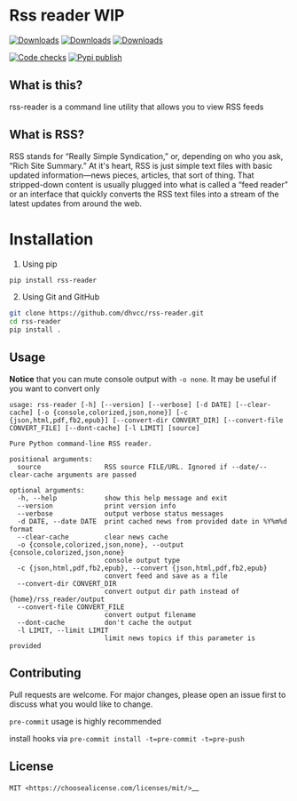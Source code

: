 # Rss reader WIP

[![Downloads](https://pepy.tech/badge/rss-reader)](https://pepy.tech/project/rss-reader)
[![Downloads](https://pepy.tech/badge/rss-reader/month)](https://pepy.tech/project/rss-reader/month)
[![Downloads](https://pepy.tech/badge/rss-reader/week)](https://pepy.tech/project/rss-reader/week)

[![Code checks](https://github.com/dhvcc/rss-reader/workflows/Code%20checks/badge.svg)](https://github.com/dhvcc/rss-reader/actions?query=workflow%3A%22Code+checks%22)
[![Pypi publish](https://github.com/dhvcc/rss-reader/workflows/Pypi%20publish/badge.svg)](https://github.com/dhvcc/rss-reader/actions?query=workflow%3A%22Pypi+publish%22)

## What is this?

rss-reader is a command line utility that allows you to view RSS feeds

## What is RSS?

RSS stands for “Really Simple Syndication,”
or, depending on who you ask, “Rich Site Summary.” At it's heart, RSS is
just simple text files with basic updated information—news pieces,
articles, that sort of thing. That stripped-down content is usually
plugged into what is called a “feed reader” or an interface that quickly
converts the RSS text files into a stream of the latest updates from
around the web.

# Installation

1. Using pip 
```bash
pip install rss-reader
```

2. Using Git and GitHub
```bash
git clone https://github.com/dhvcc/rss-reader.git
cd rss-reader
pip install .
```

## Usage

**Notice** that you can mute console output with `-o none`. It may be useful if you want to convert only

```
usage: rss-reader [-h] [--version] [--verbose] [-d DATE] [--clear-cache] [-o {console,colorized,json,none}] [-c {json,html,pdf,fb2,epub}] [--convert-dir CONVERT_DIR] [--convert-file CONVERT_FILE] [--dont-cache] [-l LIMIT] [source]

Pure Python command-line RSS reader.

positional arguments:
  source                RSS source FILE/URL. Ignored if --date/--clear-cache arguments are passed

optional arguments:
  -h, --help            show this help message and exit
  --version             print version info
  --verbose             output verbose status messages
  -d DATE, --date DATE  print cached news from provided date in %Y%m%d format
  --clear-cache         clear news cache
  -o {console,colorized,json,none}, --output {console,colorized,json,none}
                        console output type
  -c {json,html,pdf,fb2,epub}, --convert {json,html,pdf,fb2,epub}
                        convert feed and save as a file
  --convert-dir CONVERT_DIR
                        convert output dir path instead of {home}/rss_reader/output
  --convert-file CONVERT_FILE
                        convert output filename
  --dont-cache          don't cache the output
  -l LIMIT, --limit LIMIT
                        limit news topics if this parameter is provided
```

## Contributing

Pull requests are welcome. For major changes, please open an issue first
to discuss what you would like to change.

`pre-commit` usage is highly recommended

install hooks via `pre-commit install -t=pre-commit -t=pre-push`

## License

`MIT <https://choosealicense.com/licenses/mit/>`__
